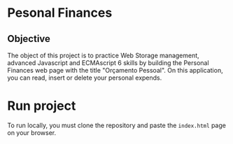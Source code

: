 # Pesonal Finances

## Objective

The object of this project is to practice Web Storage management, advanced Javascript and ECMAscript 6 skills by building the Personal Finances web page with the title "Orçamento Pessoal". On this application, you can read, insert or delete your personal expends.

# Run project

To run locally, you must clone the repository and paste the `index.html` page on your browser.
